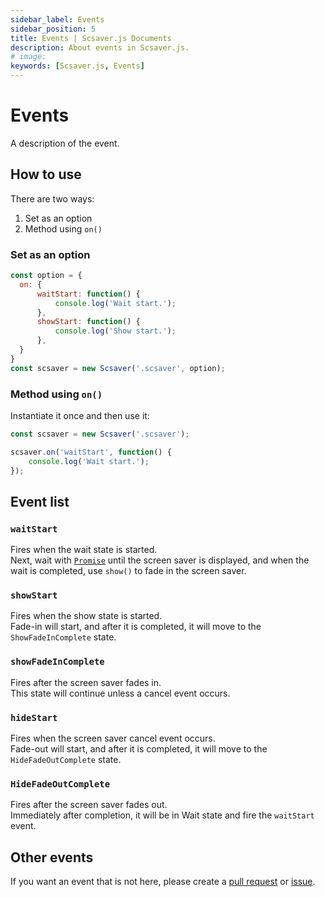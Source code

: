 ```yaml
---
sidebar_label: Events
sidebar_position: 5
title: Events | Scsaver.js Documents
description: About events in Scsaver.js.
# image: 
keywords: [Scsaver.js, Events]
---
```


# Events

A description of the event.

## How to use

There are two ways:

1. Set as an option
2. Method using `on()`

### Set as an option

```javascript
const option = {
  on: {
      waitStart: function() {
          console.log('Wait start.');
      },
      showStart: function() {
          console.log('Show start.');
      },
  }
}
const scsaver = new Scsaver('.scsaver', option);
```

### Method using `on()`

Instantiate it once and then use it:

```javascript
const scsaver = new Scsaver('.scsaver');

scsaver.on('waitStart', function() {
    console.log('Wait start.');
});
```

## Event list

### `waitStart`

Fires when the wait state is started.  
Next, wait with [`Promise`](https://developer.mozilla.org/ja/docs/Web/JavaScript/Reference/Global_Objects/Promise ':target=_blank') until the screen saver is displayed, and when the wait is completed, use `show()` to fade in the screen saver.

### `showStart`
Fires when the show state is started.  
Fade-in will start, and after it is completed, it will move to the `ShowFadeInComplete` state.

### `showFadeInComplete`
Fires after the screen saver fades in.  
This state will continue unless a cancel event occurs.

### `hideStart`

Fires when the screen saver cancel event occurs.  
Fade-out will start, and after it is completed, it will move to the `HideFadeOutComplete` state.

### `HideFadeOutComplete`

Fires after the screen saver fades out.  
Immediately after completion, it will be in Wait state and fire the `waitStart` event.

## Other events

If you want an event that is not here, please create a [pull request](https://github.com/hamalt/scsaver/pulls ':target=_blank') or [issue](https://github.com/hamalt/scsaver/issues ':target=_blank').
